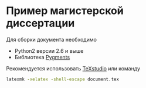 # Пример магистерской диссертации

Для сборки документа необходимо
* Python2 версии 2.6 и выше
* Библиотека [Pygments](https://pypi.org/project/Pygments/)

Рекомендуется использовать [TeXstudio](https://www.texstudio.org/) или команду 
```bash
latexmk -xelatex -shell-escape document.tex
```
